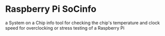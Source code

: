 # Raspberry Pi SoCinfo
a System on a Chip info tool for checking the chip's temperature and clock speed for overclocking or stress testing of a Raspberry Pi
